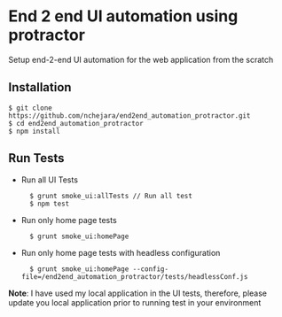 # End 2 end UI automation using protractor
Setup end-2-end UI automation for the web application from the scratch

## Installation
 
    $ git clone https://github.com/nchejara/end2end_automation_protractor.git
    $ cd end2end_automation_protractor
    $ npm install


## Run Tests

* Run all UI Tests

        $ grunt smoke_ui:allTests // Run all test
        $ npm test

* Run only home page tests

        $ grunt smoke_ui:homePage

* Run only home page tests with headless configuration

        $ grunt smoke_ui:homePage --config-file=/end2end_automation_protractor/tests/headlessConf.js


**Note**: I have used my local application in the UI tests, therefore, please update you local application prior to running test in your environment 